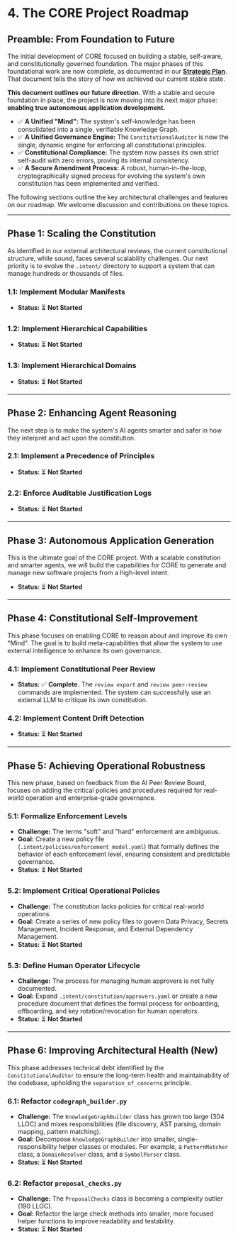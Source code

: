 # 4. The CORE Project Roadmap

## Preamble: From Foundation to Future

The initial development of CORE focused on building a stable, self-aware, and constitutionally governed foundation. The major phases of this foundational work are now complete, as documented in our **[Strategic Plan](StrategicPlan.md)**. That document tells the story of how we achieved our current stable state.

**This document outlines our future direction.** With a stable and secure foundation in place, the project is now moving into its next major phase: **enabling true autonomous application development.**

-   ✅ **A Unified "Mind":** The system's self-knowledge has been consolidated into a single, verifiable Knowledge Graph.
-   ✅ **A Unified Governance Engine:** The `ConstitutionalAuditor` is now the single, dynamic engine for enforcing all constitutional principles.
-   ✅ **Constitutional Compliance:** The system now passes its own strict self-audit with zero errors, proving its internal consistency.
-   ✅ **A Secure Amendment Process:** A robust, human-in-the-loop, cryptographically signed process for evolving the system's own constitution has been implemented and verified.

The following sections outline the key architectural challenges and features on our roadmap. We welcome discussion and contributions on these topics.

---

## Phase 1: Scaling the Constitution

As identified in our external architectural reviews, the current constitutional structure, while sound, faces several scalability challenges. Our next priority is to evolve the `.intent/` directory to support a system that can manage hundreds or thousands of files.

### 1.1: Implement Modular Manifests
-   **Status:** ⏳ **Not Started**

### 1.2: Implement Hierarchical Capabilities
-   **Status:** ⏳ **Not Started**

### 1.3: Implement Hierarchical Domains
-   **Status:** ⏳ **Not Started**

---

## Phase 2: Enhancing Agent Reasoning

The next step is to make the system's AI agents smarter and safer in how they interpret and act upon the constitution.

### 2.1: Implement a Precedence of Principles
-   **Status:** ⏳ **Not Started**

### 2.2: Enforce Auditable Justification Logs
-   **Status:** ⏳ **Not Started**

---

## Phase 3: Autonomous Application Generation

This is the ultimate goal of the CORE project. With a scalable constitution and smarter agents, we will build the capabilities for CORE to generate and manage new software projects from a high-level intent.
-   **Status:** ⏳ **Not Started**

---

## Phase 4: Constitutional Self-Improvement

This phase focuses on enabling CORE to reason about and improve its own "Mind". The goal is to build meta-capabilities that allow the system to use external intelligence to enhance its own governance.

### 4.1: Implement Constitutional Peer Review
-   **Status:** ✅ **Complete.** The `review export` and `review peer-review` commands are implemented. The system can successfully use an external LLM to critique its own constitution.

### 4.2: Implement Content Drift Detection
-   **Status:** ⏳ **Not Started**

---

## Phase 5: Achieving Operational Robustness

This new phase, based on feedback from the AI Peer Review Board, focuses on adding the critical policies and procedures required for real-world operation and enterprise-grade governance.

### 5.1: Formalize Enforcement Levels
-   **Challenge:** The terms "soft" and "hard" enforcement are ambiguous.
-   **Goal:** Create a new policy file (`.intent/policies/enforcement_model.yaml`) that formally defines the behavior of each enforcement level, ensuring consistent and predictable governance.
-   **Status:** ⏳ **Not Started**

### 5.2: Implement Critical Operational Policies
-   **Challenge:** The constitution lacks policies for critical real-world operations.
-   **Goal:** Create a series of new policy files to govern Data Privacy, Secrets Management, Incident Response, and External Dependency Management.
-   **Status:** ⏳ **Not Started**

### 5.3: Define Human Operator Lifecycle
-   **Challenge:** The process for managing human approvers is not fully documented.
-   **Goal:** Expand `.intent/constitution/approvers.yaml` or create a new procedure document that defines the formal process for onboarding, offboarding, and key rotation/revocation for human operators.
-   **Status:** ⏳ **Not Started**

---

## Phase 6: Improving Architectural Health (New)

This phase addresses technical debt identified by the `ConstitutionalAuditor` to ensure the long-term health and maintainability of the codebase, upholding the `separation_of_concerns` principle.

### 6.1: Refactor `codegraph_builder.py`
-   **Challenge:** The `KnowledgeGraphBuilder` class has grown too large (304 LLOC) and mixes responsibilities (file discovery, AST parsing, domain mapping, pattern matching).
-   **Goal:** Decompose `KnowledgeGraphBuilder` into smaller, single-responsibility helper classes or modules. For example, a `PatternMatcher` class, a `DomainResolver` class, and a `SymbolParser` class.
-   **Status:** ⏳ **Not Started**

### 6.2: Refactor `proposal_checks.py`
-   **Challenge:** The `ProposalChecks` class is becoming a complexity outlier (190 LLOC).
-   **Goal:** Refactor the large check methods into smaller, more focused helper functions to improve readability and testability.
-   **Status:** ⏳ **Not Started**